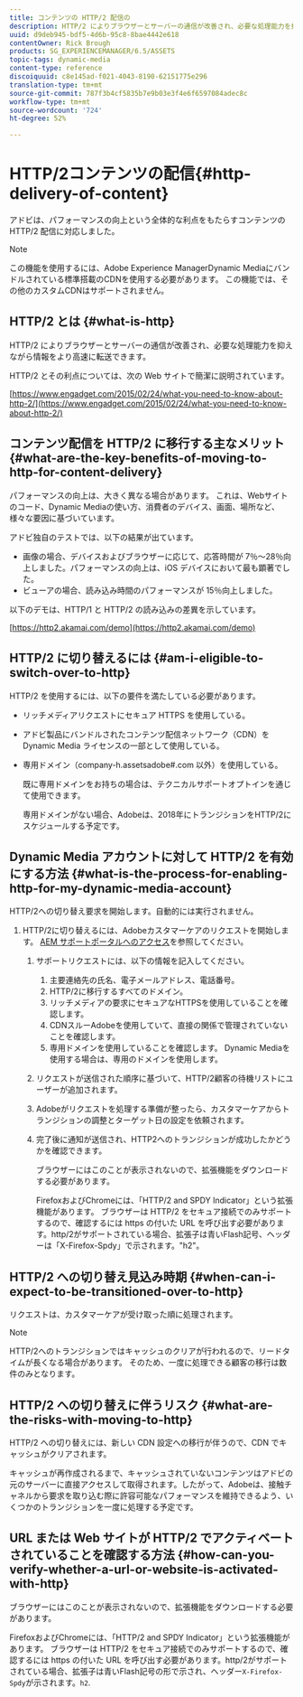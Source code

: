 ```yaml
---
title: コンテンツの HTTP/2 配信の
description: HTTP/2 によりブラウザーとサーバーの通信が改善され、必要な処理能力を抑えながら情報をより高速に転送できます。
uuid: d9deb945-bdf5-4d6b-95c8-8bae4442e618
contentOwner: Rick Brough
products: SG_EXPERIENCEMANAGER/6.5/ASSETS
topic-tags: dynamic-media
content-type: reference
discoiquuid: c8e145ad-f021-4043-8190-62151775e296
translation-type: tm+mt
source-git-commit: 787f3b4cf5835b7e9b03e3f4e6f6597084adec8c
workflow-type: tm+mt
source-wordcount: '724'
ht-degree: 52%

---
```



# HTTP/2コンテンツの配信{#http-delivery-of-content}

アドビは、パフォーマンスの向上という全体的な利点をもたらすコンテンツの HTTP/2 配信に対応しました。

>[!NOTE]
>
>この機能を使用するには、Adobe Experience ManagerDynamic Mediaにバンドルされている標準搭載のCDNを使用する必要があります。 この機能では、その他のカスタムCDNはサポートされません。

## HTTP/2 とは {#what-is-http}

HTTP/2 によりブラウザーとサーバーの通信が改善され、必要な処理能力を抑えながら情報をより高速に転送できます。

HTTP/2 とその利点については、次の Web サイトで簡潔に説明されています。

[https://www.engadget.com/2015/02/24/what-you-need-to-know-about-http-2/](https://www.engadget.com/2015/02/24/what-you-need-to-know-about-http-2/)

## コンテンツ配信を HTTP/2 に移行する主なメリット {#what-are-the-key-benefits-of-moving-to-http-for-content-delivery}

パフォーマンスの向上は、大きく異なる場合があります。 これは、Webサイトのコード、Dynamic Mediaの使い方、消費者のデバイス、画面、場所など、様々な要因に基づいています。

アドビ独自のテストでは、以下の結果が出ています。

* 画像の場合、デバイスおよびブラウザーに応じて、応答時間が 7％～28％向上しました。パフォーマンスの向上は、iOS デバイスにおいて最も顕著でした。
* ビューアの場合、読み込み時間のパフォーマンスが 15％向上しました。

以下のデモは、HTTP/1 と HTTP/2 の読み込みの差異を示しています。

[https://http2.akamai.com/demo](https://http2.akamai.com/demo)

## HTTP/2 に切り替えるには  {#am-i-eligible-to-switch-over-to-http}

HTTP/2 を使用するには、以下の要件を満たしている必要があります。

* リッチメディアリクエストにセキュア HTTPS を使用している。
* アドビ製品にバンドルされたコンテンツ配信ネットワーク（CDN）を Dynamic Media ライセンスの一部として使用している。
* 専用ドメイン（company-h.assetsadobe#.com 以外）を使用している。

   既に専用ドメインをお持ちの場合は、テクニカルサポートオプトインを通じて使用できます。

   専用ドメインがない場合、Adobeは、2018年にトランジションをHTTP/2にスケジュールする予定です。

## Dynamic Media アカウントに対して HTTP/2 を有効にする方法 {#what-is-the-process-for-enabling-http-for-my-dynamic-media-account}

HTTP/2への切り替え要求を開始します。自動的には実行されません。

1. HTTP/2に切り替えるには、Adobeカスタマーケアのリクエストを開始します。 [AEM サポートポータルへのアクセス](https://helpx.adobe.com/jp/experience-manager/kb/accessing-aem-support-portal.html)を参照してください。

   1. サポートリクエストには、以下の情報を記入してください。

      1. 主要連絡先の氏名、電子メールアドレス、電話番号。
      1. HTTP/2に移行するすべてのドメイン。
      1. リッチメディアの要求にセキュアなHTTPSを使用していることを確認します。
      1. CDNスルーAdobeを使用していて、直接の関係で管理されていないことを確認します。
      1. 専用ドメインを使用していることを確認します。 Dynamic Mediaを使用する場合は、専用のドメインを使用します。
   1. リクエストが送信された順序に基づいて、HTTP/2顧客の待機リストにユーザーが追加されます。
   1. Adobeがリクエストを処理する準備が整ったら、カスタマーケアからトランジションの調整とターゲット日の設定を依頼されます。
   1. 完了後に通知が送信され、HTTP2へのトランジションが成功したかどうかを確認できます。

      ブラウザーにはこのことが表示されないので、拡張機能をダウンロードする必要があります。

      FirefoxおよびChromeには、「HTTP/2 and SPDY Indicator」という拡張機能があります。 ブラウザーは HTTP/2 をセキュア接続でのみサポートするので、確認するには https の付いた URL を呼び出す必要があります。http/2がサポートされている場合、拡張子は青いFlash記号、ヘッダーは「X-Firefox-Spdy」で示されます。&quot;h2&quot;。


## HTTP/2 への切り替え見込み時期 {#when-can-i-expect-to-be-transitioned-over-to-http}

リクエストは、カスタマーケアが受け取った順に処理されます。

>[!NOTE]
>
>HTTP/2へのトランジションではキャッシュのクリアが行われるので、リードタイムが長くなる場合があります。 そのため、一度に処理できる顧客の移行は数件のみとなります。

## HTTP/2 への切り替えに伴うリスク  {#what-are-the-risks-with-moving-to-http}

HTTP/2 への切り替えには、新しい CDN 設定への移行が伴うので、CDN でキャッシュがクリアされます。

キャッシュが再作成されるまで、キャッシュされていないコンテンツはアドビの元のサーバーに直接アクセスして取得されます。したがって、Adobeは、接触チャネルから要求を取り込む際に許容可能なパフォーマンスを維持できるよう、いくつかのトランジションを一度に処理する予定です。

## URL または Web サイトが HTTP/2 でアクティベートされていることを確認する方法  {#how-can-you-verify-whether-a-url-or-website-is-activated-with-http}

ブラウザーにはこのことが表示されないので、拡張機能をダウンロードする必要があります。

FirefoxおよびChromeには、「HTTP/2 and SPDY Indicator」という拡張機能があります。 ブラウザーは HTTP/2 をセキュア接続でのみサポートするので、確認するには https の付いた URL を呼び出す必要があります。http/2がサポートされている場合、拡張子は青いFlash記号の形で示され、ヘッダー`X-Firefox-Spdy`が示されます。`h2`.
